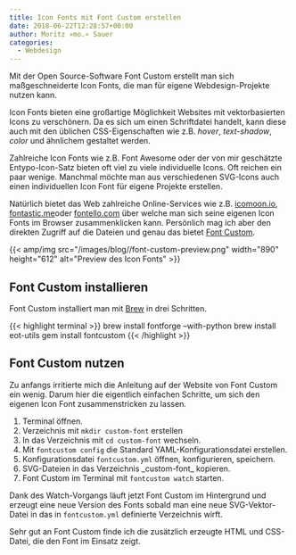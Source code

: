```yaml
---
title: Icon Fonts mit Font Custom erstellen
date: 2018-06-22T12:28:57+00:00
author: Moritz »mo.« Sauer
categories:
  - Webdesign
---
```

Mit der Open Source-Software Font Custom erstellt man sich maßgeschneiderte Icon Fonts, die man für eigene Webdesign-Projekte nutzen kann.<!--more-->

Icon Fonts bieten eine großartige Möglichkeit Websites mit vektorbasierten Icons zu verschönern. Da es sich um einen Schriftdatei handelt, kann diese auch mit den üblichen CSS-Eigenschaften wie z.B. _hover_, _text-shadow_, _color_ und ähnlichem gestaltet werden.

Zahlreiche Icon Fonts wie z.B. Font Awesome oder der von mir geschätzte Entypo-Icon-Satz bieten oft viel zu viele individuelle Icons. Oft reichen ein paar wenige. Manchmal möchte man aus verschiedenen SVG-Icons auch einen individuellen Icon Font für eigene Projekte erstellen.

Natürlich bietet das Web zahlreiche Online-Services wie z.B. <a href="https://icomoon.io/app/">icomoon.io</a>, <a href="http://fontastic.me/">fontastic.me</a>oder <a href="http://fontello.com/">fontello.com</a> über welche man sich seine eigenen Icon Fonts im Browser zusammenklicken kann. Persönlich mag ich aber den direkten Zugriff auf die Dateien und genau das bietet <a href="https://github.com/FontCustom/fontcustom">Font Custom</a>.

{{< amp/img src="/images/blog//font-custom-preview.png" width="890" height="612" alt="Preview des Icon Fonts" >}}

<h2 id="font-custom-installieren">Font Custom installieren</h2>

Font Custom installiert man mit <a href="http://brew.sh/">Brew</a> in drei Schritten.

{{< highlight terminal >}}
brew install fontforge –with-python
brew install eot-utils
gem install fontcustom
{{< /highlight >}}

<h2 id="font-custom-nutzen">Font Custom nutzen</h2>
Zu anfangs irritierte mich die Anleitung auf der Website von Font Custom ein wenig. Darum hier die eigentlich einfachen Schritte, um sich den eigenen Icon Font zusammenstricken zu lassen.
<ol>
 	<li>Terminal öffnen.</li>
 	<li>Verzeichnis mit <code class="highlighter-rouge">mkdir custom-font</code> erstellen</li>
 	<li>In das Verzeichnis mit <code class="highlighter-rouge">cd custom-font</code> wechseln.</li>
 	<li>Mit <code class="highlighter-rouge">fontcustom config</code> die Standard YAML-Konfigurationsdatei erstellen.</li>
 	<li>Konfigurationsdatei <code class="highlighter-rouge">fontcustom.yml</code> öffnen, konfigurieren, speichern.</li>
 	<li>SVG-Dateien in das Verzeichnis _custom-font_ kopieren.</li>
 	<li>Font Custom im Terminal mit <code class="highlighter-rouge">fontcustom watch</code> starten.</li>
</ol>
Dank des Watch-Vorgangs läuft jetzt Font Custom im Hintergrund und erzeugt eine neue Version des Fonts sobald man eine neue SVG-Vektor-Datei in das in <code class="highlighter-rouge">fontcustom.yml</code> definierte Verzeichnis wirft.

Sehr gut an Font Custom finde ich die zusätzlich erzeugte HTML und CSS-Datei, die den Font im Einsatz zeigt.